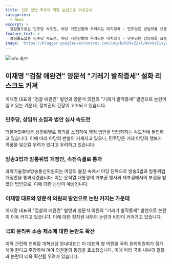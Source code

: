```yaml
---
title: 민주 입법 독주와 막말 논란으로 파상공세
categories:
  - News
excerpt: >
  걸림돌도없는 민주당 속도전, 야당 거친반발에 우려되는 대치정국 - 민주당은 상임위를 요동치며 법안을 빠르게 처리하는 동안 야당은 강경한 반대를 펼치고 있다. 이에 대한 우려와 함께 거리낌을 피울 수 없는 상황이다. 또한, 이재명 대표의 검찰에 대한 발언과 관련된 비난과 논란도 높아지고 있다. 결국, 이러한 정치적 상황은 당초 예상보다 더욱 복잡하고 예측하지 못한 결과를 초래할 수 있을 것으로 보인다.
feature_text: >
  걸림돌도없는 민주당 속도전, 야당 거친반발에 우려되는 대치정국 - 민주당은 상임위를 요동치며 법안을 빠르게 처리하는 동안 야당은 강경한 반대를 펼치고 있다. 이에 대한 우려와 함께 거리낌을 피울 수 없는 상황이다. 또한, 이재명 대표의 검찰에 대한 발언과 관련된 비난과 논란도 높아지고 있다. 결국, 이러한 정치적 상황은 당초 예상보다 더욱 복잡하고 예측하지 못한 결과를 초래할 수 있을 것으로 보인다.
image: 'https://blogger.googleusercontent.com/img/b/R29vZ2xl/AVvXsEixyZcFfHzMRdzZMjFBmAUKJYCLCGyLL1o632UiGVXcaFdKo_bkvkuCioo0uUKlGfBVcT3P84aROyZIXSBEx3Aw5nCQ3pTgDom1WDC4m8eifvWiAmWEEVb4x6G_l8C0QH225ldMjyaFvpxGEBGNO37VmDTDMHGhJPq73UglMfDca1-0aw/s1600/blogspot.png'
---
```


<p><img src="https://blogger.googleusercontent.com/img/b/R29vZ2xl/AVvXsEixyZcFfHzMRdzZMjFBmAUKJYCLCGyLL1o632UiGVXcaFdKo_bkvkuCioo0uUKlGfBVcT3P84aROyZIXSBEx3Aw5nCQ3pTgDom1WDC4m8eifvWiAmWEEVb4x6G_l8C0QH225ldMjyaFvpxGEBGNO37VmDTDMHGhJPq73UglMfDca1-0aw/s1600/blogspot.png" alt="info 속보" /></p>

<h2 data-ke-size="size26">이재명 "검찰 애완견" 양문석 "기레기 발작증세" 설화 리스크도 커져</h2>

<p data-ke-size="size16">이재명 대표의 "검찰 애완견" 발언과 양문석 의원의 "기레기 발작증세" 발언으로 논란이 일고 있는 가운데, 정치권의 긴장이 고조되고 있습니다.</p>

<h3>민주당, 상임위 소집과 법안 심사 속도전</h3>

<p data-ke-size="size16">더불어민주당은 상임위별로 회의를 소집하여 쟁점 법안을 입법화하는 속도전에 돌입하고 있습니다. 이에 따라 야당의 반발이 거세지고 있으나, 민주당은 거대 야당의 행보가 역풍을 일으킬 우려가 있다고 우려하고 있습니다.</p>

<h3>방송3법과 방통위법 개정안, 속전속결로 통과</h3>

<p data-ke-size="size16">과학기술정보방송통신위원회는 여당의 불참 속에서 야당 단독으로 방송3법과 방통위법 개정안을 통과시켰습니다. 이는 윤석열 대통령의 거부권 행사와 재표결에서의 부결을 받았던 법안으로, 이에 대한 논란이 예상됩니다.</p>

<h3>이재명 대표와 양문석 의원의 발언으로 논란 커지는 가운데</h3>

<p data-ke-size="size16">이재명 대표의 "검찰의 애완견" 발언과 양문석 의원의 "기레기 발작증세" 발언으로 논란이 더욱 커지고 있습니다. 이에 대한 정치권 내부의 논란과 비판이 커져가고 있습니다.</p>

<h3>국회 윤리위 소송 제소에 대한 논란도 확산</h3>

<p data-ke-size="size16">이와 관련해 천하람 개혁신당 원내대표는 이 대표와 양 의원을 국회 윤리위원회가 징계해야 한다고 주장하며 여야 의원들의 동참을 호소했습니다. 이에 따라 국회 내부의 갈등과 논란이 더욱 확산될 우려가 있습니다.</p>

